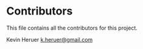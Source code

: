 # Contributors
This file contains all the contributors for this project.

Kevin Heruer <k.heruer@gmail.com>